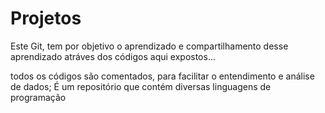 ﻿# Projetos
Este Git, tem por objetivo o aprendizado e compartilhamento desse aprendizado atráves dos códigos aqui expostos...

todos os códigos são comentados, para facilitar o entendimento e análise de dados;
É um repositório que contém diversas linguagens de programação
